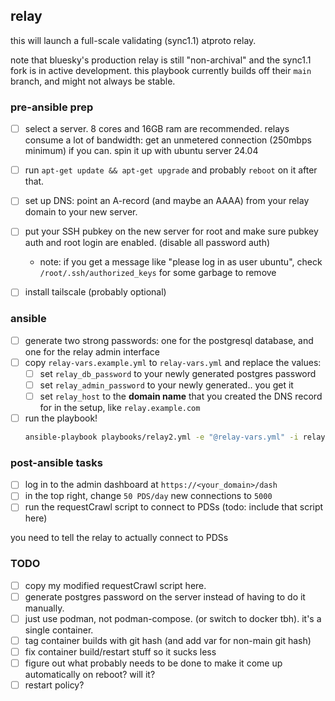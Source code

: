 
## relay

this will launch a full-scale validating (sync1.1) atproto relay.

note that bluesky's production relay is still "non-archival" and the sync1.1 fork is in active development. this playbook currently builds off their `main` branch, and might not always be stable.


### pre-ansible prep

- [ ] select a server. 8 cores and 16GB ram are recommended. relays consume a lot of bandwidth: get an unmetered connection (250mbps minimum) if you can. spin it up with ubuntu server 24.04
- [ ] run `apt-get update && apt-get upgrade` and probably `reboot` on it after that.
- [ ] set up DNS: point an A-record (and maybe an AAAA) from your relay domain to your new server.
- [ ] put your SSH pubkey on the new server for root and make sure pubkey auth and root login are enabled. (disable all password auth)
    - note: if you get a message like "please log in as user ubuntu", check `/root/.ssh/authorized_keys` for some garbage to remove
- [ ] install tailscale (probably optional)


### ansible

- [ ] generate two strong passwords: one for the postgresql database, and one for the relay admin interface
- [ ] copy `relay-vars.example.yml` to `relay-vars.yml` and replace the values:
  - [ ] set `relay_db_password` to your newly generated postgres password
  - [ ] set `relay_admin_password` to your newly generated.. you get it
  - [ ] set `relay_host` to the **domain name** that you created the DNS record for in the setup, like `relay.example.com`
- [ ] run the playbook!
  ```bash
  ansible-playbook playbooks/relay2.yml -e "@relay-vars.yml" -i relay2,
  ```

### post-ansible tasks

- [ ] log in to the admin dashboard at `https://<your_domain>/dash`
- [ ] in the top right, change `50 PDS/day` new connections to `5000`
- [ ] run the requestCrawl script to connect to PDSs (todo: include that script here)

you need to tell the relay to actually connect to PDSs


### TODO

- [ ] copy my modified requestCrawl script here.
- [ ] generate postgres password on the server instead of having to do it manually.
- [ ] just use podman, not podman-compose. (or switch to docker tbh). it's a single container.
- [ ] tag container builds with git hash (and add var for non-main git hash)
- [ ] fix container build/restart stuff so it sucks less
- [ ] figure out what probably needs to be done to make it come up automatically on reboot? will it?
- [ ] restart policy?

